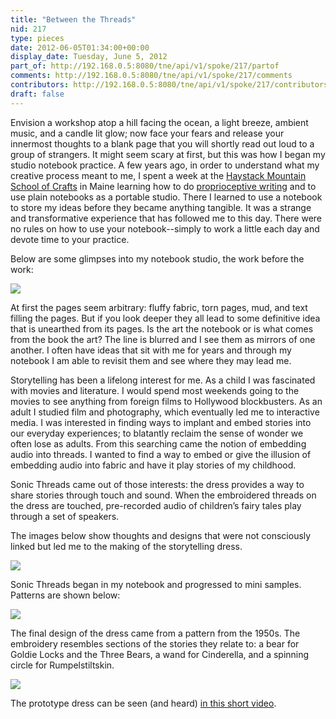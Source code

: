 ```yaml
---
title: "Between the Threads"
nid: 217
type: pieces
date: 2012-06-05T01:34:00+00:00
display_date: Tuesday, June 5, 2012
part_of: http://192.168.0.5:8080/tne/api/v1/spoke/217/partof
comments: http://192.168.0.5:8080/tne/api/v1/spoke/217/comments
contributors: http://192.168.0.5:8080/tne/api/v1/spoke/217/contributors
draft: false
---
```


 Envision a workshop atop a hill facing the ocean, a light breeze, ambient music, and a candle lit glow; now face your fears and release your innermost thoughts to a blank page that you will shortly read out loud to a group of strangers. It might seem scary at first, but this was how I began my studio notebook practice. A few years ago, in order to understand what my creative process meant to me, I spent a week at the [Haystack Mountain School of Crafts](http://www.haystack-mtn.org/) in Maine learning how to do [proprioceptive writing](http://www.pwriting.org/what_is_pw.htm) and to use plain notebooks as a portable studio. There I learned to use a notebook to store my ideas before they became anything tangible. It was a strange and transformative experience that has followed me to this day. There were no rules on how to use your notebook--simply to work a little each day and devote time to your practice.

 Below are some glimpses into my notebook studio, the work before the work:

 [![](/tne/sites/mediacommons.futureofthebook.org.tne/files/images/rita_shewbridge_composite1.preview.png)](/tne/sites/mediacommons.futureofthebook.org.tne/files/images/rita_shewbridge_composite1.png)

 At first the pages seem arbitrary: fluffy fabric, torn pages, mud, and text filling the pages. But if you look deeper they all lead to some definitive idea that is unearthed from its pages. Is the art the notebook or is what comes from the book the art? The line is blurred and I see them as mirrors of one another. I often have ideas that sit with me for years and through my notebook I am able to revisit them and see where they may lead me.

 Storytelling has been a lifelong interest for me. As a child I was fascinated with movies and literature. I would spend most weekends going to the movies to see anything from foreign films to Hollywood blockbusters. As an adult I studied film and photography, which eventually led me to interactive media. I was interested in finding ways to implant and embed stories into our everyday experiences; to blatantly reclaim the sense of wonder we often lose as adults. From this searching came the notion of embedding audio into threads. I wanted to find a way to embed or give the illusion of embedding audio into fabric and have it play stories of my childhood.

 Sonic Threads came out of those interests: the dress provides a way to share stories through touch and sound. When the embroidered threads on the dress are touched, pre-recorded audio of children’s fairy tales play through a set of speakers.

 The images below show thoughts and designs that were not consciously linked but led me to the making of the storytelling dress.

[![](/tne/sites/mediacommons.futureofthebook.org.tne/files/images/rita_shewbridge_composite2.preview.png)](/tne/sites/mediacommons.futureofthebook.org.tne/files/images/rita_shewbridge_composite2.png)

 Sonic Threads began in my notebook and progressed to mini samples. Patterns are shown below:

[![](/tne/sites/mediacommons.futureofthebook.org.tne/files/images/rita_shewbridge_composite3.preview.png)](/tne/sites/mediacommons.futureofthebook.org.tne/files/images/rita_shewbridge_composite3.png)

 The final design of the dress came from a pattern from the 1950s. The embroidery resembles sections of the stories they relate to: a bear for Goldie Locks and the Three Bears, a wand for Cinderella, and a spinning circle for Rumpelstiltskin.

[![](/tne/sites/mediacommons.futureofthebook.org.tne/files/images/rita_shewbridge_composite4.preview.png)](/tne/sites/mediacommons.futureofthebook.org.tne/files/images/rita_shewbridge_composite4.png)

 The prototype dress can be seen (and heard) [in this short video](http://www.youtube.com/embed/uPBjgpamsg4).
